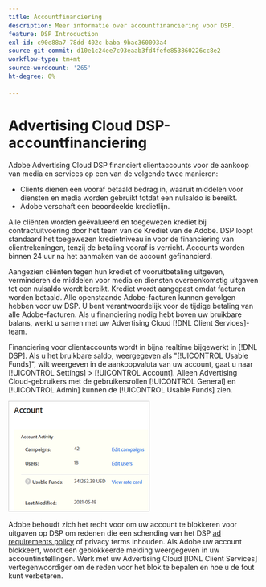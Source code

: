 ```yaml
---
title: Accountfinanciering
description: Meer informatie over accountfinanciering voor DSP.
feature: DSP Introduction
exl-id: c90e88a7-78dd-402c-baba-9bac360093a4
source-git-commit: d10e1c24ee7c93eaab3fd4fefe853860226cc8e2
workflow-type: tm+mt
source-wordcount: '265'
ht-degree: 0%

---
```


# Advertising Cloud DSP-accountfinanciering

Adobe Advertising Cloud DSP financiert clientaccounts voor de aankoop van media en services op een van de volgende twee manieren:

* Clients dienen een vooraf betaald bedrag in, waaruit middelen voor diensten en media worden gebruikt totdat een nulsaldo is bereikt.
* Adobe verschaft een beoordeelde kredietlijn.

Alle cliënten worden geëvalueerd en toegewezen krediet bij contractuitvoering door het team van de Krediet van de Adobe. DSP loopt standaard het toegewezen kredietniveau in voor de financiering van clientrekeningen, tenzij de betaling vooraf is verricht. Accounts worden binnen 24 uur na het aanmaken van de account gefinancierd.

Aangezien cliënten tegen hun krediet of vooruitbetaling uitgeven, verminderen de middelen voor media en diensten overeenkomstig uitgaven tot een nulsaldo wordt bereikt. Krediet wordt aangepast omdat facturen worden betaald. Alle openstaande Adobe-facturen kunnen gevolgen hebben voor uw DSP. U bent verantwoordelijk voor de tijdige betaling van alle Adobe-facturen. Als u financiering nodig hebt boven uw bruikbare balans, werkt u samen met uw Advertising Cloud [!DNL Client Services]-team.

Financiering voor clientaccounts wordt in bijna realtime bijgewerkt in [!DNL DSP]. Als u het bruikbare saldo, weergegeven als &quot;[!UICONTROL Usable Funds]&quot;, wilt weergeven in de aankoopvaluta van uw account, gaat u naar [!UICONTROL Settings] > [!UICONTROL Account]. Alleen Advertising Cloud-gebruikers met de gebruikersrollen [!UICONTROL General] en [!UICONTROL Admin] kunnen de [!UICONTROL Usable Funds] zien.

![Bruikbare fondsen voor een rekening](/help/dsp/assets/account-usable-funds.png)

Adobe behoudt zich het recht voor om uw account te blokkeren voor uitgaven op DSP om redenen die een schending van het DSP [ad requirements policy](/help/policies/ad-requirements-policy.md) of privacy terms inhouden. Als Adobe uw account blokkeert, wordt een geblokkeerde melding weergegeven in uw accountinstellingen. Werk met uw Advertising Cloud [!DNL Client Services] vertegenwoordiger om de reden voor het blok te bepalen en hoe u de fout kunt verbeteren.

